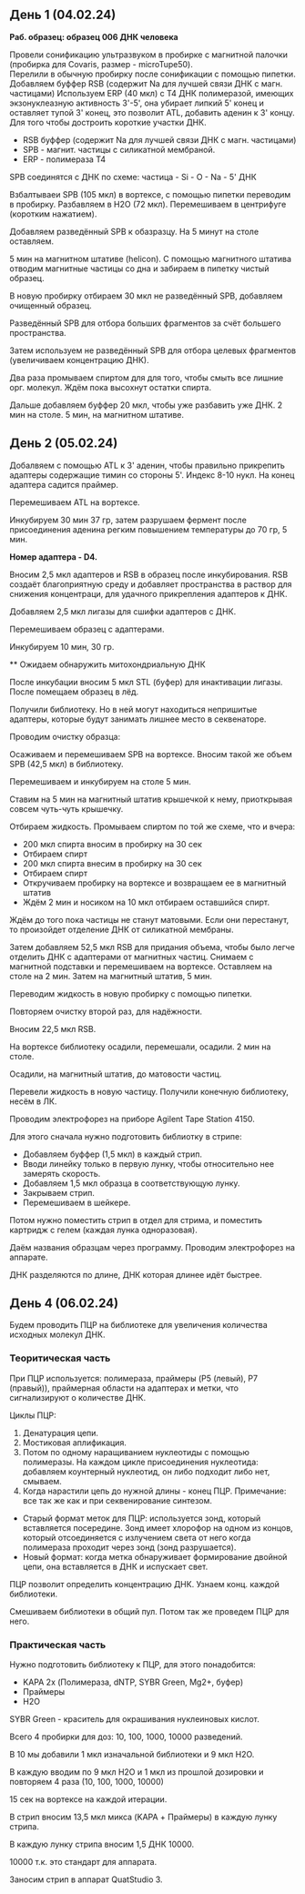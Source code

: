 ## День 1 (04.02.24)
__Раб. образец: образец 006 ДНК человека__

Провели сонификацию ультразвуком в пробирке с магнитной палочки (пробирка для Covaris, размер -  microTupe50).  
Перелили в обычную пробирку  после сонификации с помощью пипетки.
Добавляем буффер RSB (содержит Na для лучшей связи ДНК с магн. частицами)
Используем ERP (40 мкл) с T4 ДНК полимеразой, имеющих экзонуклеазную активность 3'-5', она убирает липкий 5' конец и оставляет тупой 3' конец, это позволит ATL, добавить аденин к 3' концу. Для того чтобы достроить короткие участки ДНК. 

* RSB буффер (содержит Na для лучшей связи  ДНК с магн. частицами)
* SPB - магнит. частицы с силикатной мембраной. 
* ERP - полимераза Т4

SPB соединятся с ДНК по схеме: частица - Si - O - Na - 5' ДНК

Взбалтываеи SPB (105 мкл) в вортексе, с помощью пипетки переводим в пробирку. Разбавляем в H2O (72 мкл). Перемешиваем в центрифуге (коротким нажатием).

Добавляем разведённый SPB к обазразцу. На 5 минут на столе оставляем. 

5 мин на магнитном штативе (helicon). С помощью магнитного штатива отводим магнитные частицы со дна и забираем в пипетку чистый образец. 

В новую пробирку отбираем 30 мкл не разведённый SPB, добавляем очищенный образец. 

Разведённый SPB для отбора больших фрагментов за счёт большего пространства.

Затем используем не разведённый SPB для отбора целевых фрагментов (увеличиваем концентрацию ДНК). 

Два раза промываем спиртом для для того, чтобы смыть все лишние орг. молекул. 
Ждём пока высохнут остатки спирта. 

Дальше добавляем буффер 20 мкл, чтобы уже разбавить уже ДНК. 
2 мин на столе. 
5 мин, на магнитном штативе.

## День 2 (05.02.24)

Добалвяем с помощью ATL к 3' аденин, чтобы правильно прикрепить адаптеры содержащие тимин со стороны 5'. Индекс 8-10 нукл. На конец адаптера садится праймер. 

Перемешиваем ATL на вортексе. 

Инкубируем 30 мин 37 гр, затем разрушаем фермент после присоединения аденина регким повышением температуры до 70 гр, 5 мин. 

__Номер адаптера - D4.__

Вносим 2,5 мкл адаптеров и RSB в образец после инкубирования. 
RSB создаёт благоприятную среду и добавляет пространства в раствор для снижения концентраци, для удачного прикрепления адаптеров к ДНК. 

Добавляем 2,5 мкл лигазы для сшифки адаптеров с ДНК. 

Перемешиваем образец с адаптерами. 

Инкубируем 10 мин, 30 гр. 

** Ожидаем обнаружить митохондриальную ДНК

После инкубации вносим 5 мкл STL (буфер) для инактивации лигазы. После помещаем образец в лёд. 

Получили библиотеку. Но в ней могут находиться непришитые адаптеры, которые будут занимать лишнее место в секвенаторе. 

Проводим очистку образца: 

Осаживаем и перемешиваем SPB на вортексе. 
Вносим такой же объем SPB (42,5 мкл) в библиотеку. 

Перемешиваем и инкубируем на столе 5 мин. 

Ставим на 5 мин на магнитный штатив крышечкой к нему, приоткрывая совсем чуть-чуть крышечку. 

Отбираем жидкость. Промываем спиртом по той же схеме, что и вчера: 
* 200 мкл спирта вносим в пробирку на 30 сек
* Отбираем спирт
* 200 мкл спирта внесим в пробирку на 30 сек
* Отбираем спирт
* Откручиваем пробирку на вортексе и возвращаем ее в магнитный штатив 
* Ждём 2 мин и носиком на 10 мкл отбираем оставшийся спирт.

Ждём до того пока частицы не станут матовыми. Если они перестанут, то произойдет отделение ДНК от силикатной мембраны. 

Затем добавляем 52,5 мкл RSB для придания объема, чтобы было легче отделить ДНК с адаптерами от магнитных частиц. Снимаем с магнитной подставки и перемешиваем на вортексе. Оставляем на столе на 2 мин. 
Затем на магнитный штатив, 5 мин. 

Переводим жидкость в новую пробирку с помощью пипетки. 

Повторяем очистку второй раз, для надёжности. 

Вносим 22,5 мкл RSB. 

На вортексе библиотеку осадили, перемешали, осадили. 2 мин на столе.

Осадили, на магнитный штатив, до матовости частиц. 

Перевели жидкость в новую частицу. Получили конечную библиотеку, несём в ЛК. 

Проводим электрофорез на приборе Agilent Tape Station 4150.

Для этого сначала нужно подготовить библиотку в стрипе:
* Добавляем буффер (1,5 мкл) в каждый стрип. 
* Вводи линейку только в первую лунку, чтобы относительно нее замерять скорость. 
* Добавляем 1,5 мкл образца в соответствующую лунку.
* Закрываем стрип. 
* Перемешиваем в шейкере. 

Потом нужно поместить стрип в отдел для стрима, и поместить картридж с гелем (каждая лунка одноразовая). 

Даём названия образцам через программу. Проводим электрофорез на аппарате.

ДНК разделяются по длине, ДНК которая длинее идёт быстрее. 

## День 4 (06.02.24)
Будем проводить ПЦР на библиотеке для увеличения количества исходных молекул ДНК.

### Теоритическая часть
При ПЦР используется: полимераза, праймеры (P5 (левый), P7 (правый)), праймерная области на адаптерах и метки, что сигнализируют о количестве ДНК. 

Циклы ПЦР: 
1. Денатурация цепи.
2. Мостиковая аплификация. 
3. Потом по одному наращиванием нуклеотиды с помощью полимеразы. На каждом цикле присоединения нуклеотида: добавляем коунтерный нуклеотид, он либо подходит либо нет, смываем. 
4. Когда нарастили цепь до нужной длины - конец ПЦР. 
Примечание: все так же как и при секвенирование синтезом. 

* Старый формат меток для ПЦР: используется зонд, который вставляется посередине. Зонд имеет хлорофор на одном из концов, который отсоединяется с излучением света от него когда полимераза проходит через зонд (зонд разрушается). 
* Новый формат: когда метка обнаруживает формирование двойной цепи, она вставляется в ДНК и испускает свет. 

ПЦР позволит определить концентрацию ДНК. 
Узнаем конц. каждой библиотеки. 

Смешиваем библиотеки в общий пул. Потом так же проведем ПЦР для него. 

### Практическая часть

Нужно подготовить библиотеку к ПЦР, для этого понадобится: 
* KAPA 2x (Полимераза, dNTP,  SYBR Green, Mg2+, буфер) 
* Праймеры
* H2O

SYBR Green - краситель для окрашивания нуклеиновых кислот.

Всего 4 пробирки для доз: 10, 100, 1000, 10000 разведений. 

В 10 мы добавили 1 мкл изначальной библиотеки и 9 мкл H2O.

В каждую вводим по 9 мкл H2O и 1 мкл из прошлой дозировки и повторяем 4 раза (10, 100, 1000, 10000)

15 сек на вортексе на каждой итерации. 

В стрип вносим 13,5 мкл микса (KAPA + Праймеры) в каждую лунку стрипа. 

В каждую лунку стрипа вносим 1,5 ДНК 10000.

10000 т.к. это стандарт для аппарата.

Заносим стрип в аппарат QuatStudio 3. 

















